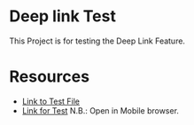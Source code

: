 # Deep link Test

This Project is for testing the Deep Link Feature.

# Resources
- [Link to Test File](https://raw.githubusercontent.com/eishon/iOS-Samples/main/Deep%20Link%20Test/link-test.html)
- [Link for Test](https://raw.githack.com/eishon/iOS-Samples/main/Deep%20Link%20Test/link-test.html)
N.B.: Open in Mobile browser.
